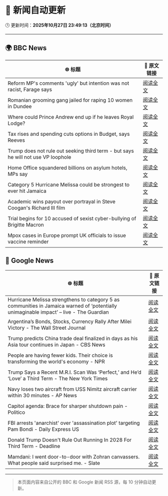 # 🧠 新闻自动更新

🕒 更新时间：**2025年10月27日 23:49:13（北京时间）**

---

## 🌍 BBC News

| 🌐 标题 | 🔗 原文链接 |
|--------|-------------|
| Reform MP's comments 'ugly' but intention was not racist, Farage says | [阅读全文](https://www.bbc.com/news/articles/c78z4eyvnx1o?at_medium=RSS&at_campaign=rss) |
| Romanian grooming gang jailed for raping 10 women in Dundee | [阅读全文](https://www.bbc.com/news/articles/cvg8791y4xxo?at_medium=RSS&at_campaign=rss) |
| Where could Prince Andrew end up if he leaves Royal Lodge? | [阅读全文](https://www.bbc.com/news/articles/c781j7pz87xo?at_medium=RSS&at_campaign=rss) |
| Tax rises and spending cuts options in Budget, says Reeves | [阅读全文](https://www.bbc.com/news/articles/c9v1r7zeekro?at_medium=RSS&at_campaign=rss) |
| Trump does not rule out seeking third term - but says he will not use VP loophole | [阅读全文](https://www.bbc.com/news/articles/c797q57ple9o?at_medium=RSS&at_campaign=rss) |
| Home Office squandered billions on asylum hotels, MPs say | [阅读全文](https://www.bbc.com/news/articles/cr43ww32xx0o?at_medium=RSS&at_campaign=rss) |
| Category 5 Hurricane Melissa could be strongest to ever hit Jamaica | [阅读全文](https://www.bbc.com/news/articles/c2dr0z57nygo?at_medium=RSS&at_campaign=rss) |
| Academic wins payout over portrayal in Steve Coogan's Richard III film | [阅读全文](https://www.bbc.com/news/articles/cdegzx9w16ro?at_medium=RSS&at_campaign=rss) |
| Trial begins for 10 accused of sexist cyber-bullying of Brigitte Macron | [阅读全文](https://www.bbc.com/news/articles/ce3knel0895o?at_medium=RSS&at_campaign=rss) |
| Mpox cases in Europe prompt UK officials to issue vaccine reminder | [阅读全文](https://www.bbc.com/news/articles/cp856rvv41eo?at_medium=RSS&at_campaign=rss) |

## 📰 Google News

| 🌐 标题 | 🔗 原文链接 |
|--------|-------------|
| Hurricane Melissa strengthens to category 5 as communities in Jamaica warned of ‘potentially unimaginable impact’ – live - The Guardian | [阅读全文](https://news.google.com/rss/articles/CBMi2AFBVV95cUxPUDdpM2JwZ3ZGU3pPaFd4WDFWRkcwTy1sX21HS3FNVUcxUmk3UEJYTGJsVDE3Z3BISEoyTGU4V1Z3dVFqTWlZTlJab245S0ZrQUpScUpYQVIzeDRWXzBFOUF3eWVFaHpzRFRObm9OZEJMYzV6ZDN0QjRBS2RvdjJMbDhkbDBnLXhva3F4ckE5N2d2d0R5ZDhzYmJrcFZxRzFRMmVOS1NRdlpuVFBzU1JodXhaN2R0Vk1oM0JUa0NWMG5BWjRQZ0UwUDBsWWtqV3lZM3FvWWhyanA?oc=5) |
| Argentina’s Bonds, Stocks, Currency Rally After Milei Victory - The Wall Street Journal | [阅读全文](https://news.google.com/rss/articles/CBMikwFBVV95cUxNNlhaTHEtcFlEWmVzb2JOaGtXU1B3R1ZjSVFaNDVsYlV4eHA2ZkV3NTJkc0tiRlFlSkQ3VWNqR1VHdHdmdm5zVzAxTE1rZGdZa2o4SVQ0dy1XdlJ5R1BGUTVQbjRiUl85V0JXQnY0Qi1mUFFYV21oZG1EVWx2aXNEaVh1MnRha0ZmckptQjlyM3FPYnM?oc=5) |
| Trump predicts China trade deal finalized in days as his Asia tour continues in Japan - CBS News | [阅读全文](https://news.google.com/rss/articles/CBMimAFBVV95cUxOd0JoS1FpSDc3TjhsdDZqc1RXSVVGVzQ1SnRmTTZuVlVsR0NsYk5VaWJrVVFoSmV4VmZoZmxqTTU1S2N4Q3lyYkZxVnIzX2lSdHVfN3RoYUVicER6NjNlS0pLdjJYTVBOc1ZOWmtlVmVLa05SX3ZkQ2J6bnZYMWU1cWR0N2oyeVNBWDlPeUphVGZRRG10ZWRvU9IBngFBVV95cUxQdVBhOHM5NlBmYVJiUmg4TjBBQ3FZXy1TSC1YTXJFRk82bHBkVnpVR2V1TWI1cGRHY1JQVWx6NXJ2V3ZwX2lxcXFjNDBUV014UVpESEV4anN3X2ZhS0UzWG9rMVdZVE5JcGVha3hKWGxqbWpWdHJpeFgtX19POUs2TVlnWHhmTzBiM2dnVFV5TXNnUkdfTUlUQjdRTUpxdw?oc=5) |
| People are having fewer kids. Their choice is transforming the world's economy - NPR | [阅读全文](https://news.google.com/rss/articles/CBMifkFVX3lxTE5ndUtDNEI5NlpuQlNmQlkza3g0Ul9rNzN1d0xycC1WRVRxNDZnSWpyQ3ZhT2w1RTdUM216c1M1eE1KT09ldDNJZm1HekItMEJhd2g2LXdLaHJoSGdmb0tJOHhBbm1ROFZTTFNYUzFwdjZpWnhqd3FwZ1dSZlRXQQ?oc=5) |
| Trump Says a Recent M.R.I. Scan Was ‘Perfect,’ and He’d ‘Love’ a Third Term - The New York Times | [阅读全文](https://news.google.com/rss/articles/CBMifEFVX3lxTE5nOEdnbGcwN1FVS19wMjNEOXM2Z3FVcXFiYWR2WW9neGRsWEp6Q2U1WjZtano3SXlTNXB5TlVsdUtfcUtFR05vMGVKemtaLTQ3VUFveHBwSWd5UjJxdnM1WGlPUlFja1RTbUNwUlZCaEZyenIwRjlfaTdYWUs?oc=5) |
| Navy loses two aircraft from USS Nimitz aircraft carrier within 30 minutes - AP News | [阅读全文](https://news.google.com/rss/articles/CBMinAFBVV95cUxQY09ST0l4TjdtUjBJMDc3MG81Q004cWFlaTdMYzFILXJBRzgxUjdNZDR4cEVQOWp5TUplZkZUaUYwYW5PcmNHdWt4VVdIRHlRWDVndlNTMEVUX0hINWdFaTVLVmZhNWlHUEdLdE9QZ0NkTlpVRnFsYnZoTHJ2emNCZmdIYjJVR0U0cmllc3dpQk15YVpjNGJBOEJodTg?oc=5) |
| Capitol agenda: Brace for sharper shutdown pain - Politico | [阅读全文](https://news.google.com/rss/articles/CBMisAFBVV95cUxPeVdsWl9CZXU3OXVMc2E2VXBzeEV5MU5oaldwSVptV2NDc1BnbUFuUVcwcFB1S1d6VXc3V2oxTlZrTFFsVUl6Xy1SVGQtWFFUSGNCNHZ6Z1pDclc5a3h1TENFUTRULUtJX29VMW5GNlM0anNvQVFnMVVveXFJTmxLV1JfZUxIRXFTcGlXSG9yT3NMRnhMaDJQNmE3cmx5d1RzaEZyUlBEdWpDV04ySm8zcA?oc=5) |
| FBI arrests 'anarchist' over 'assassination plot' targeting Pam Bondi - Daily Express US | [阅读全文](https://news.google.com/rss/articles/CBMikgFBVV95cUxOaTZEODFFbXdBUTFEWE1lSzJsWnN4dm9vb0ZJVjRlS29lRHVRZXVZUVBiNnJwcXZ3V3owSUdfUjhkMWVKc1lnR2dka3BqUGloQ2FBZkJkWHQ5SFQ4eXpSMXUxWVNBb3JKckJ0c09fWVFPYXp4S19aSko5Zm9kZV8xRU5UNWR2eTh1dkZHSWtnYnNWd9IBlwFBVV95cUxOMHFLbXpYQUNHT2hzaUxxZ0tySUZyRHNlb1Z4bVIwSEVmREptSHVhRktwM2UtX0NzdGFEVUJFQmpVRHljVEUtOVBpUmNnbEhwb1l0TG1RMEgyTC1kaThmWk90RXJ2bnZ2X29IcFJ1U2dOWThaXzc2b2h2WmZSYm1QdzAyRXhZUkx4YlpPSkd6VXJhUFBueENv?oc=5) |
| Donald Trump Doesn't Rule Out Running In 2028 For Third Term - Deadline | [阅读全文](https://news.google.com/rss/articles/CBMigAFBVV95cUxNSEhpWGtPODl4eXpsdHhITXJ3Wk1qQjFyRFJaRnN1QS15N2lySloyYVktSUpNWFhRbjZaNVR0cDd3RHNWV1FvMXJMeEV6NTBCaEhtX3Q3Mk42YXgyYmE1dkpQZ0tIU09FSEpBNXNHUTlqV3BGZlcyOWdIN3dDVUstaA?oc=5) |
| Mamdani: I went door-to-door with Zohran canvassers. What people said surprised me. - Slate | [阅读全文](https://news.google.com/rss/articles/CBMingFBVV95cUxNWkppLTF0a29GYjBHVmY0eGdRMktrVUt5VGtlbW1UREFrdlU4clpFOFI1dWk2VENYeGpSX1R6VjFfMzZ0VWVLa1ZGNFBhNU1WRkV4ZzFGVUNFTnQxVGpldlYtUnJXSmlscFlieFpkeUp4NktfbWpGNy1weWdGMEVORjRsZC1NLUxyUmpHWkloaWh2ODkyYU80Z2d3NXpCdw?oc=5) |

---
> 本页面内容来自公开的 BBC 和 Google 新闻 RSS 源，每 10 分钟自动更新。